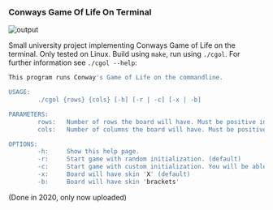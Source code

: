 ### Conways Game Of Life On Terminal

![output](https://github.com/lastleon/CGoL-on-terminal/assets/19859326/42e35adc-c6f9-4a52-a43c-c77b31cdb6ca)



Small university project implementing Conways Game of Life on the terminal. Only tested on Linux.
Build using `make`, run using `./cgol`.
For further information see `./cgol --help`:
```bash
This program runs Conway's Game of Life on the commandline.

USAGE:
        ./cgol {rows} {cols} [-h] [-r | -c] [-x | -b]

PARAMETERS:
        rows:   Number of rows the board will have. Must be positive integer. Default: 30
        cols:   Number of columns the board will have. Must be positive integer. Default: 30

OPTIONS:
        -h:     Show this help page.
        -r:     Start game with random initialization. (default)
        -c:     Start game with custom initialization. You will be able to edit the board.
        -x:     Board will have skin 'X' (default)
        -b:     Board will have skin 'brackets'
```


(Done in 2020, only now uploaded)
